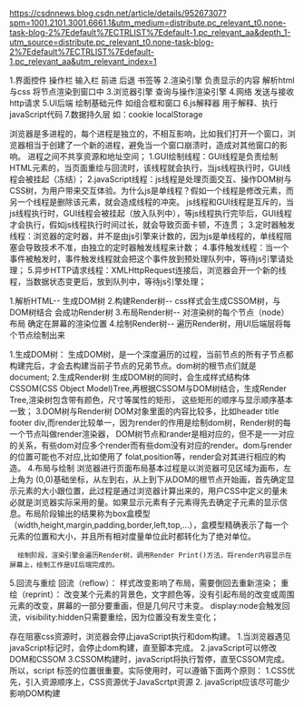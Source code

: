 https://csdnnews.blog.csdn.net/article/details/95267307?spm=1001.2101.3001.6661.1&utm_medium=distribute.pc_relevant_t0.none-task-blog-2%7Edefault%7ECTRLIST%7Edefault-1.pc_relevant_aa&depth_1-utm_source=distribute.pc_relevant_t0.none-task-blog-2%7Edefault%7ECTRLIST%7Edefault-1.pc_relevant_aa&utm_relevant_index=1


<!-- 浏览器大体组成部分 -->
1.界面控件  操作栏 输入栏  前进 后退 书签等
2.渲染引擎  负责显示的内容  解析html与css 将节点渲染到窗口中 
3.浏览器引擎  查询与操作渲染引擎
4.网络   发送与接收http请求
5.UI后端  绘制基础元件  如组合框和窗口
6.js解释器  用于解释、执行javaScript代码
7.数据持久层  如：cookie localStorage

<!-- 浏览器的进程与线程 -->
浏览器是多进程的，每个进程是独立的，不相互影响，比如我们打开一个窗口，浏览器相当于创建了一个新的进程，避免当一个窗口崩溃时，造成对其他窗口的影响。
进程之间不共享资源和地址空间；
1.GUI绘制线程：GUI线程是负责绘制HTML元素的，当页面重绘与回流时，该线程就会执行，当js线程执行时，GUI线程会被挂起（冻结）；
2.javaScript线程：js线程是处理页面交互、操作DOM树与CSS树，为用户带来交互体验。为什么js是单线程？假如一个线程是修改元素，而另一个线程是删除该元素，就会造成线程的冲突。 js线程和GUI线程是互斥的，当js线程执行时，GUI线程会被挂起（放入队列中），等js线程执行完毕后，GUI线程才会执行，假如js线程执行时间过长，就会导致页面卡顿，不连贯；
3.定时器触发线程：浏览器的定时器，并不是由js引擎来计数的，因为js是单线程的，单线程阻塞会导致技术不准，由独立的定时器触发线程来计数；
4.事件触发线程：当一个事件被触发时，事件触发线程就会把这个事件放到预处理队列中，等待js引擎请处理；
5.异步HTTP请求线程：XMLHttpRequest连接后，浏览器会开一个新的线程，当数据状态变更后，放到队列中，等待js引擎处理；


<!-- 页面渲染流程的四个步骤 -->
1.解析HTML-- 生成DOM树
2.构建Render树--  css样式会生成CSSOM树，与DOM树结合 会成功Render树
3.布局Render树--  对渲染树的每个节点（node）布局 确定在屏幕的渲染位置
4.绘制Render树--  遍历Render树，用UI后端层将每个节点绘制出来


<!-- 渲染细节 -->
1.生成DOM树：
      生成DOM树，是一个深度遍历的过程，当前节点的所有子节点都构建完后，才会去构建当前子节点的兄弟节点。dom树的根节点们就是document;
2.生成Render树
      生成DOM树的同时，会生成样式结构体CSSOM(CSS Object Model)Tree,再根据CSSOM与DOM树结合，生成Render Tree,渲染树包含带有颜色，尺寸等属性的矩形，
      这些矩形的顺序与显示顺序基本一致；
3.DOM树与Render树
      DOM对象里面的内容比较多，比如header title footer  div,而render比较单一，因为render的作用是绘制dom树，Render树的每一个节点叫做render渲染器，
      DOM树节点和rander是相对应的，但不是一一对应的关系，有些dom对应多个render而有些dom没有对应的render。dom与render的位置可能也不对应,比如使用了
      folat,position等，render会对其进行相应的构造。
4.布局与绘制
      浏览器进行页面布局基本过程是以浏览器可见区域为画布，左上角为 (0,0)基础坐标，从左到右，从上到下从DOM的根节点开始画，首先确定显示元素的大小跟位置，此过程是通过浏览器计算出来的，用户CSS中定义的量未必就是浏览器实际采用的量。如果显示元素有子元素得先去确定子元素的显示信息。布局阶段输出的结果称为box盒模型（width,height,margin,padding,border,left,top,…），盒模型精确表示了每一个元素的位置和大小，并且所有相对度量单位此时都转化为了绝对单位。

      绘制阶段，渲染引擎会遍历Render树，调用Render Print()方法，将render内容显示在屏幕上，绘制工作是UI后端完成的。
5.回流与重绘
      回流（reflow）：
         样式改变影响了布局，需要倒回去重新渲染；
      重绘（reprint）：
         改变某个元素的背景色，文字颜色等，没有引起布局的改变或周围元素的改变，屏幕的一部分要重画，但是几何尺寸未变。
      display:node会触发回流，visibility:hidden只需要重绘，因为位置没有发生变化；


<!-- 阻塞渲染 -->
存在阻塞css资源时，浏览器会停止javaScript执行和dom构建。
   1.当浏览器遇见javaScript标记时，会停止dom构建，直至脚本完成。
   2.javaScript可以修改DOM和CSSOM
   3.CSSOM构建时，javaScript将执行暂停，直至CSSOM完成。
所以，script 标签的位置很重要。实际使用时，可以遵循下面两个原则：
   1.CSS优先，引入资源顺序上，CSS资源优于JavaScrtpt资源
   2. javaScript应该尽可能少影响DOM构建



    


